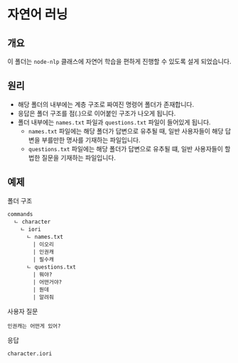 # 자연어 러닝
## 개요
이 폴더는 ```node-nlp``` 클래스에 자연어 학습을 편하게 진행할 수 있도록 설게 되었습니다.
## 원리
- 해당 폴더의 내부에는 계층 구조로 짜여진 명령어 폴더가 존재합니다.
- 응답은 폴더 구조를 점(.)으로 이어붙인 구조가 나오게 됩니다.
- 폴더 내부에는 ```names.txt``` 파일과 ```questions.txt``` 파일이 들어있게 됩니다.
  - ```names.txt``` 파일에는 해당 폴더가 답변으로 유추될 때, 일반 사용자들이 해당 답변을 부를만한 명사를 기재하는 파일입니다.
  - ```questions.txt``` 파일에는 해당 폴더가 답변으로 유추될 떄, 일반 사용자들이 할법한 질문을 기재하는 파일입니다.
## 예제
폴더 구조
```
commands
  ㄴ character
    ㄴ iori
      ㄴ names.txt
        | 이오리
        | 인권캐
        | 필수캐
      ㄴ questions.txt
        | 뭐야?
        | 어떤거야?
        | 뭔데
        | 알려줘
```
사용자 질문
```
인권캐는 어떤게 있어?
```
응답
```
character.iori
```